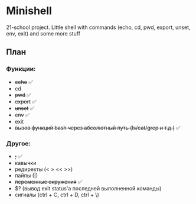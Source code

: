 # Minishell
21-school project. Little shell with commands (echo, cd, pwd, export, unset, env, exit) and some more stuff

## План

### Функции:

- ~~echo~~ :white_check_mark:
- cd
- ~~pwd~~ :white_check_mark:
- ~~export~~ :white_check_mark:
- ~~unset~~ :white_check_mark:
- ~~env~~ :white_check_mark:
- exit
- ~~вызов функций bash через абсолютный путь (ls/cat/grep и т.д.)~~ :white_check_mark:

### Другое:

- ~~;~~ :white_check_mark:
- кавычки
- редиректы (< > << >>)
- пайпы (|)
- ~~переменные окружения~~ :white_check_mark:
- $? (вывод exit status'a последней выполненной команды)
- сигналы (ctrl + C, ctrl + D, ctrl + \\)
